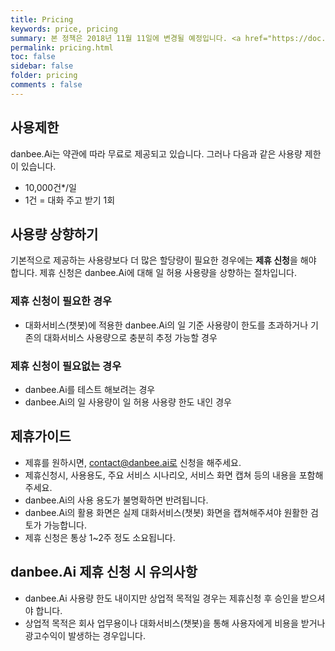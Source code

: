 ```yaml
---
title: Pricing
keywords: price, pricing
summary: 본 정책은 2018년 11월 11일에 변경될 예정입니다. <a href="https://doc.danbee.ai/pricing_20181111.html" title="신규 회원정책 미리보기">신규 회원정책 미리보기</a>
permalink: pricing.html
toc: false
sidebar: false
folder: pricing
comments : false
---
```




## 사용제한

danbee.Ai는 약관에 따라 무료로 제공되고 있습니다. 그러나 다음과 같은 사용량 제한이 있습니다.

* 10,000건*/일
* 1건 = 대화 주고 받기 1회

## 사용량 상향하기

기본적으로 제공하는 사용량보다 더 많은 할당량이 필요한 경우에는 **제휴 신청**을 해야 합니다.
제휴 신청은 danbee.Ai에 대해 일 허용 사용량을 상향하는 절차입니다.

### 제휴 신청이 필요한 경우

* 대화서비스(챗봇)에 적용한 danbee.Ai의 일 기준 사용량이 한도를 초과하거나 기존의 대화서비스 사용량으로 충분히 추정 가능할 경우

### 제휴 신청이 필요없는 경우

* danbee.Ai를 테스트 해보려는 경우
* danbee.Ai의 일 사용량이 일 허용 사용량 한도 내인 경우

## 제휴가이드

* 제휴를 원하시면, contact@danbee.ai로 신청을 해주세요.
* 제휴신청시, 사용용도, 주요 서비스 시나리오, 서비스 화면 캡쳐 등의 내용을 포함해주세요. 
* danbee.Ai의 사용 용도가 불명확하면 반려됩니다.
* danbee.Ai의 활용 화면은 실제 대화서비스(챗봇) 화면을 캡쳐해주셔야 원활한 검토가 가능합니다.
* 제휴 신청은 통상 1~2주 정도 소요됩니다.
        

## danbee.Ai 제휴 신청 시 유의사항

* danbee.Ai 사용량 한도 내이지만 상업적 목적일 경우는 제휴신청 후 승인을 받으셔야 합니다.
* 상업적 목적은 회사 업무용이나 대화서비스(챗봇)을 통해 사용자에게 비용을 받거나 광고수익이 발생하는 경우입니다.
        


